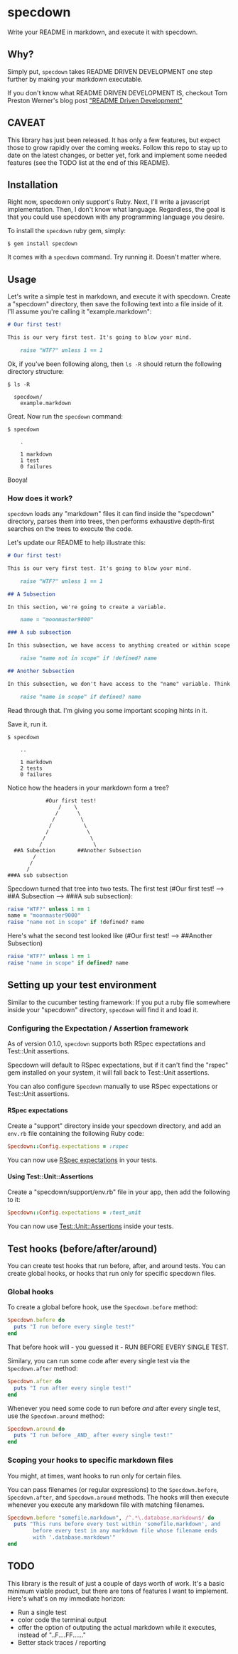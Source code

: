 # specdown

Write your README in markdown, and execute it with specdown. 

## Why?

Simply put, `specdown` takes README DRIVEN DEVELOPMENT one step further by making your markdown executable.

If you don't know what README DRIVEN DEVELOPMENT IS, checkout Tom Preston Werner's blog post ["README Driven Development"](http://tom.preston-werner.com/2010/08/23/readme-driven-development.html)

## CAVEAT

This library has just been released. It has only a few features, but expect those to grow rapidly over the coming weeks. Follow this repo to stay up to date on the latest changes, or better yet, fork and implement some needed features (see the TODO list at the end of this README).

## Installation

Right now, specdown only support's Ruby. Next, I'll write a javascript implementation. Then, I don't know what language. Regardless, the goal is that you could use specdown with any programming language you desire.

To install the `specdown` ruby gem, simply:

    $ gem install specdown

It comes with a `specdown` command. Try running it. Doesn't matter where.

## Usage

Let's write a simple test in markdown, and execute it with specdown. Create a "specdown" directory, then save the following text into a file inside of it. I'll assume you're calling it "example.markdown":

```markdown
# Our first test!

This is our very first test. It's going to blow your mind.

    raise "WTF?" unless 1 == 1
```

Ok, if you've been following along, then `ls -R` should return the following directory structure:

    $ ls -R
      
      specdown/
        example.markdown

Great. Now run the `specdown` command:

    $ specdown

        .

        1 markdown
        1 test
        0 failures

Booya!

### How does it work?

`specdown` loads any "markdown" files it can find inside the "specdown" directory, parses them into trees, then performs exhaustive depth-first searches on the trees to execute the code.

Let's update our README to help illustrate this:

```markdown
# Our first test!

This is our very first test. It's going to blow your mind.

    raise "WTF?" unless 1 == 1

## A Subsection

In this section, we're going to create a variable.

    name = "moonmaster9000"

### A sub subsection

In this subsection, we have access to anything created or within scope in parent sections:

    raise "name not in scope" if !defined? name

## Another Subsection

In this subsection, we don't have access to the "name" variable. Think of your markdown as a tree.

    raise "name in scope" if defined? name
```

Read through that. I'm giving you some important scoping hints in it. 

Save it, run it.

    $ specdown

        ..
        
        1 markdown
        2 tests
        0 failures

Notice how the headers in your markdown form a tree?

                #Our first test!
                    /    \
                   /      \
                  /        \
                 /          \
                /            \
               /              \
              /                \
      ##A Subection       ##Another Subsection
            /
           /
          /
    ###A sub subsection

Specdown turned that tree into two tests. The first test (#Our first test! --> ##A Subsection --> ###A sub subsection):

```ruby
raise "WTF?" unless 1 == 1
name = "moonmaster9000"
raise "name not in scope" if !defined? name
```

Here's what the second test looked like (#Our first test! --> ##Another Subsection)

```ruby
raise "WTF?" unless 1 == 1
raise "name in scope" if defined? name
```

## Setting up your test environment

Similar to the cucumber testing framework: If you put a ruby file somewhere inside your "specdown" directory, `specdown` will find it and load it.

### Configuring the Expectation / Assertion framework

As of version 0.1.0, `specdown` supports both RSpec expectations and Test::Unit assertions. 

Specdown will default to RSpec expectations, but if it can't find the "rspec" gem installed on your system, it will fall back to Test::Unit assertions.

You can also configure `Specdown` manually to use RSpec expectations or Test::Unit assertions. 

#### RSpec expectations

Create a "support" directory inside your specdown directory, and add an `env.rb` file containing the following Ruby code:

```ruby
Specdown::Config.expectations = :rspec
```

You can now use [RSpec expectations](https://www.relishapp.com/rspec/rspec-expectations) in your tests. 

#### Using Test::Unit::Assertions

Create a "specdown/support/env.rb" file in your app, then add the following to it:

```ruby
Specdown::Config.expectations = :test_unit
```

You can now use [Test::Unit::Assertions](http://www.ruby-doc.org/stdlib-1.9.3/libdoc/test/unit/rdoc/Test/Unit/Assertions.html) inside your tests.

## Test hooks (before/after/around)

You can create test hooks that run before, after, and around tests. You can create global hooks, or hooks that run only for specific specdown files.

### Global hooks

To create a global before hook, use the `Specdown.before` method:

```ruby
Specdown.before do
  puts "I run before every single test!"
end
```

That before hook will - you guessed it - RUN BEFORE EVERY SINGLE TEST.

Similary, you can run some code after every single test via the `Specdown.after` method:

```ruby
Specdown.after do
  puts "I run after every single test!"
end
```

Whenever you need some code to run before _and_ after every single test, use the `Specdown.around` method:

```ruby
Specdown.around do
  puts "I run before _AND_ after every single test!"
end
```

### Scoping your hooks to specific markdown files

You might, at times, want hooks to run only for certain files. 

You can pass filenames (or regular expressions) to the `Specdown.before`, `Specdown.after`, and `Specdown.around` methods. The hooks will then execute whenever you execute any markdown file with matching filenames.

```ruby
Specdown.before "somefile.markdown", /^.*\.database.markdown$/ do
  puts "This runs before every test within 'somefile.markdown', and
        before every test in any markdown file whose filename ends 
        with '.database.markdown'"
end
```

## TODO

This library is the result of just a couple of days worth of work. It's a basic minimum viable product, but there are tons of features I want to implement. Here's what's on my immediate horizon:

* Run a single test
* color code the terminal output
* offer the option of outputing the actual markdown while it executes, instead of "..F....FF......"
* Better stack traces / reporting
